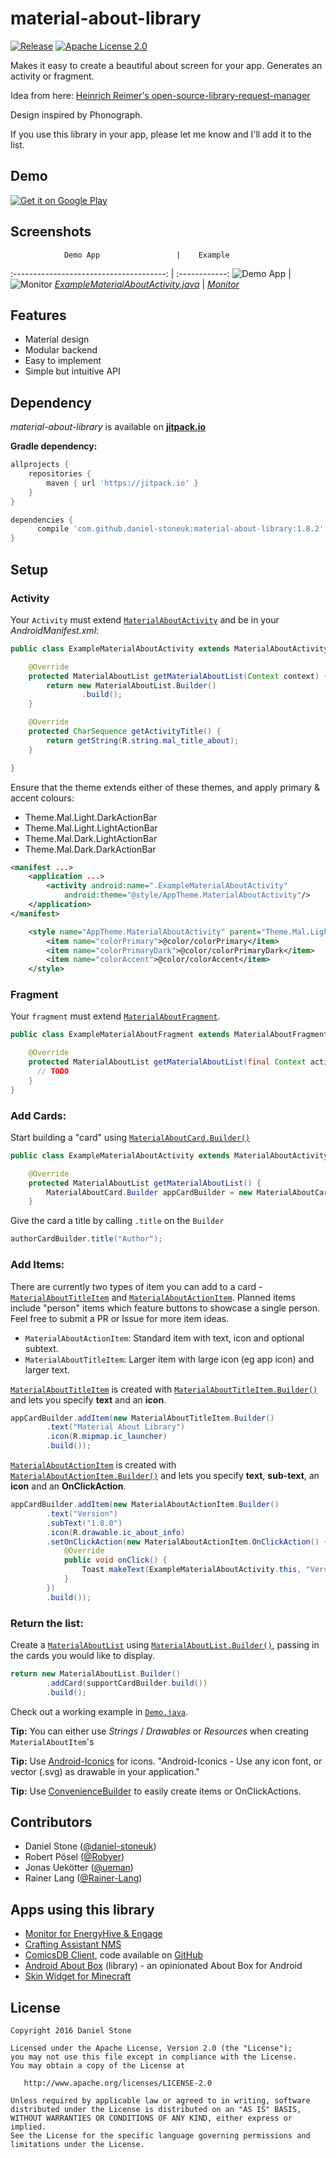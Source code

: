 # material-about-library

[![Release][101]][102] [![Apache License 2.0][103]][104]

Makes it easy to create a beautiful about screen for your app. Generates an activity or fragment.

Idea from here: [Heinrich Reimer's open-source-library-request-manager][6]

Design inspired by Phonograph.

If you use this library in your app, please let me know and I'll add it to the list.

## Demo

[![Get it on Google Play](https://play.google.com/intl/en_gb/badges/images/generic/en_badge_web_generic.png)](https://play.google.com/store/apps/details?id=com.danielstone.materialaboutlibrarydemo&pcampaignid=MKT-Other-global-all-co-prtnr-py-PartBadge-Mar2515-1)

## Screenshots

                Demo App                 |    Example
:--------------------------------------: | :------------:
             ![Demo App][2]              | ![Monitor][4]
[_ExampleMaterialAboutActivity.java_][3] | [_Monitor_][5]

## Features

- Material design
- Modular backend
- Easy to implement
- Simple but intuitive API

## Dependency

_material-about-library_ is available on [**jitpack.io**][1]

**Gradle dependency:**

```gradle
allprojects {
    repositories {
        maven { url 'https://jitpack.io' }
    }
}
```

```gradle
dependencies {
      compile 'com.github.daniel-stoneuk:material-about-library:1.8.2'
}
```

## Setup

### Activity

Your `Activity` must extend [`MaterialAboutActivity`][materialaboutactivityjava] and be in your _AndroidManifest.xml_:

```java
public class ExampleMaterialAboutActivity extends MaterialAboutActivity {

    @Override
    protected MaterialAboutList getMaterialAboutList(Context context) {
        return new MaterialAboutList.Builder()
                .build();
    }

    @Override
    protected CharSequence getActivityTitle() {
        return getString(R.string.mal_title_about);
    }

}
```

Ensure that the theme extends either of these themes, and apply primary & accent colours:

- Theme.Mal.Light.DarkActionBar
- Theme.Mal.Light.LightActionBar
- Theme.Mal.Dark.LightActionBar
- Theme.Mal.Dark.DarkActionBar

```xml
<manifest ...>
    <application ...>
        <activity android:name=".ExampleMaterialAboutActivity"
            android:theme="@style/AppTheme.MaterialAboutActivity"/>
    </application>
</manifest>
```

```xml
    <style name="AppTheme.MaterialAboutActivity" parent="Theme.Mal.Light.DarkActionBar" >
        <item name="colorPrimary">@color/colorPrimary</item>
        <item name="colorPrimaryDark">@color/colorPrimaryDark</item>
        <item name="colorAccent">@color/colorAccent</item>
    </style>
```

### Fragment

Your `fragment` must extend [`MaterialAboutFragment`][materialaboutfragmentjava].

```java
public class ExampleMaterialAboutFragment extends MaterialAboutFragment {

    @Override
    protected MaterialAboutList getMaterialAboutList(final Context activityContext) {
      // TODO
    }
}
```

### Add Cards:

Start building a "card" using [`MaterialAboutCard.Builder()`][8]

```java
public class ExampleMaterialAboutActivity extends MaterialAboutActivity {

    @Override
    protected MaterialAboutList getMaterialAboutList() {
        MaterialAboutCard.Builder appCardBuilder = new MaterialAboutCard.Builder();
    }
```

Give the card a title by calling `.title` on the `Builder`

```java
authorCardBuilder.title("Author");
```

### Add Items:

There are currently two types of item you can add to a card - [`MaterialAboutTitleItem`][9] and [`MaterialAboutActionItem`][10]. Planned items include "person" items which feature buttons to showcase a single person. Feel free to submit a PR or Issue for more item ideas.

- `MaterialAboutActionItem`: Standard item with text, icon and optional subtext.
- `MaterialAboutTitleItem`: Larger item with large icon (eg app icon) and larger text.

[`MaterialAboutTitleItem`][9] is created with [`MaterialAboutTitleItem.Builder()`][9] and lets you specify **text** and an **icon**.

```java
appCardBuilder.addItem(new MaterialAboutTitleItem.Builder()
        .text("Material About Library")
        .icon(R.mipmap.ic_launcher)
        .build());
```

[`MaterialAboutActionItem`][10] is created with [`MaterialAboutActionItem.Builder()`][10] and lets you specify **text**, **sub-text**, an **icon** and an **OnClickAction**.

```java
appCardBuilder.addItem(new MaterialAboutActionItem.Builder()
        .text("Version")
        .subText("1.0.0")
        .icon(R.drawable.ic_about_info)
        .setOnClickAction(new MaterialAboutActionItem.OnClickAction() {
            @Override
            public void onClick() {
                Toast.makeText(ExampleMaterialAboutActivity.this, "Version Tapped", Toast.LENGTH_SHORT).show();
            }
        })
        .build());
```

### Return the list:

Create a [`MaterialAboutList`][11] using [`MaterialAboutList.Builder()`][11], passing in the cards you would like to display.

```java
return new MaterialAboutList.Builder()
        .addCard(supportCardBuilder.build())
        .build();
```

Check out a working example in [`Demo.java`][3].

**Tip:** You can either use _Strings_ / _Drawables_ or _Resources_ when creating `MaterialAboutItem`'s

**Tip:** Use [Android-Iconics][iconics] for icons. "Android-Iconics - Use any icon font, or vector (.svg) as drawable in your application."

**Tip:** Use [ConvenienceBuilder][conveniencebuilderjava] to easily create items or OnClickActions.

## Contributors

- Daniel Stone ([@daniel-stoneuk](https://github.com/daniel-stoneuk))
- Robert Pösel ([@Robyer](https://github.com/Robyer))
- Jonas Uekötter ([@ueman](https://github.com/ueman))
- Rainer Lang ([@Rainer-Lang](https://github.com/rainer-lang))

## Apps using this library

- [Monitor for EnergyHive & Engage][5]
- [Crafting Assistant NMS](https://play.google.com/store/apps/details?id=biemann.android.craftingnms)
- [ComicsDB Client](https://play.google.com/store/apps/details?id=cz.kutner.comicsdbclient.comicsdbclient), code available on [GitHub](https://github.com/tukak/comicsdbclient)
- [Android About Box](https://github.com/eggheadgames/android-about-box) (library) - an opinionated About Box for Android
- [Skin Widget for Minecraft](https://play.google.com/store/apps/details?id=com.rabross.android.minecraftskinwidget)

## License

```
Copyright 2016 Daniel Stone

Licensed under the Apache License, Version 2.0 (the "License");
you may not use this file except in compliance with the License.
You may obtain a copy of the License at

   http://www.apache.org/licenses/LICENSE-2.0

Unless required by applicable law or agreed to in writing, software
distributed under the License is distributed on an "AS IS" BASIS,
WITHOUT WARRANTIES OR CONDITIONS OF ANY KIND, either express or implied.
See the License for the specific language governing permissions and
limitations under the License.
```

[1]: https://jitpack.io
[10]: https://github.com/daniel-stoneuk/material-about-library/blob/master/library/src/main/java/com/danielstone/materialaboutlibrary/model/MaterialAboutActionItem.java
[101]: https://jitpack.io/v/daniel-stoneuk/material-about-library.svg
[102]: https://jitpack.io/#daniel-stoneuk/material-about-library
[103]: https://img.shields.io/github/license/HeinrichReimer/material-intro.svg
[104]: https://www.apache.org/licenses/LICENSE-2.0.html
[11]: https://github.com/daniel-stoneuk/material-about-library/blob/master/library/src/main/java/com/danielstone/materialaboutlibrary/model/MaterialAboutList.java
[2]: http://i.imgur.com/xXWDmLb.png
[3]: https://github.com/daniel-stoneuk/material-about-library/blob/master/app/src/main/java/com/danielstone/materialaboutlibrarydemo/Demo.java
[4]: http://i.imgur.com/HEm08Ax.png
[5]: https://play.google.com/store/apps/details?id=com.danielstone.energyhive
[6]: https://github.com/HeinrichReimer/open-source-library-request-manager/issues/3
[8]: https://github.com/daniel-stoneuk/material-about-library/blob/master/library/src/main/java/com/danielstone/materialaboutlibrary/model/MaterialAboutCard.java
[9]: https://github.com/daniel-stoneuk/material-about-library/blob/master/library/src/main/java/com/danielstone/materialaboutlibrary/model/MaterialAboutTitleItem.java
[conveniencebuilderjava]: https://github.com/daniel-stoneuk/material-about-library/blob/master/library/src/main/java/com/danielstone/materialaboutlibrary/ConvenienceBuilder.java
[iconics]: https://github.com/mikepenz/Android-Iconics
[materialaboutactivityjava]: https://github.com/daniel-stoneuk/material-about-library/blob/master/library/src/main/java/com/danielstone/materialaboutlibrary/MaterialAboutActivity.java
[materialaboutfragmentjava]: https://github.com/daniel-stoneuk/material-about-library/blob/master/app/src/main/java/com/danielstone/materialaboutlibrarydemo/ExampleMaterialAboutFragment.java
